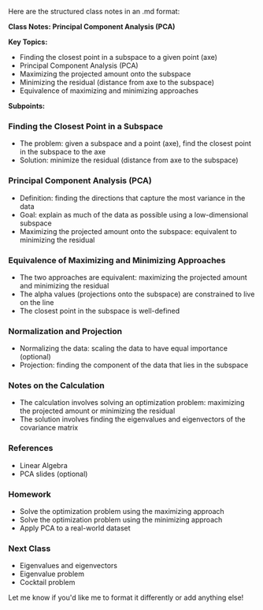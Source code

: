 Here are the structured class notes in an .md format:

**Class Notes: Principal Component Analysis (PCA)**

**Key Topics:**

* Finding the closest point in a subspace to a given point (axe)
* Principal Component Analysis (PCA)
* Maximizing the projected amount onto the subspace
* Minimizing the residual (distance from axe to the subspace)
* Equivalence of maximizing and minimizing approaches

**Subpoints:**

### Finding the Closest Point in a Subspace

* The problem: given a subspace and a point (axe), find the closest point in the subspace to the axe
* Solution: minimize the residual (distance from axe to the subspace)

### Principal Component Analysis (PCA)

* Definition: finding the directions that capture the most variance in the data
* Goal: explain as much of the data as possible using a low-dimensional subspace
* Maximizing the projected amount onto the subspace: equivalent to minimizing the residual

### Equivalence of Maximizing and Minimizing Approaches

* The two approaches are equivalent: maximizing the projected amount and minimizing the residual
* The alpha values (projections onto the subspace) are constrained to live on the line
* The closest point in the subspace is well-defined

### Normalization and Projection

* Normalizing the data: scaling the data to have equal importance (optional)
* Projection: finding the component of the data that lies in the subspace

### Notes on the Calculation

* The calculation involves solving an optimization problem: maximizing the projected amount or minimizing the residual
* The solution involves finding the eigenvalues and eigenvectors of the covariance matrix

### References

* Linear Algebra
* PCA slides (optional)

### Homework

* Solve the optimization problem using the maximizing approach
* Solve the optimization problem using the minimizing approach
* Apply PCA to a real-world dataset

### Next Class

* Eigenvalues and eigenvectors
* Eigenvalue problem
* Cocktail problem

Let me know if you'd like me to format it differently or add anything else!